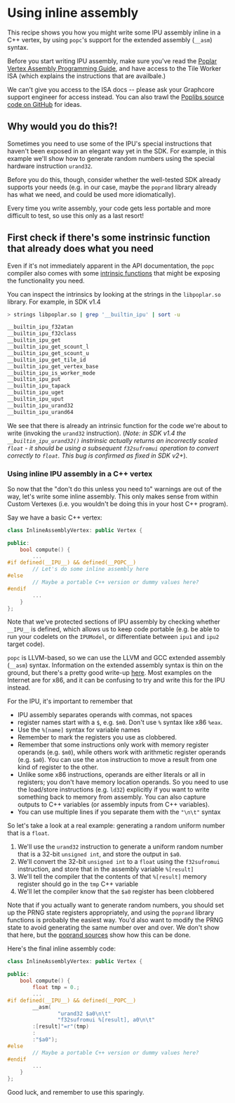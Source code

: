# Using inline assembly
This recipe shows you how you might write some IPU assembly inline in a C++ vertex, by using `popc`'s support for the
extended assembly (`__asm`) syntax.

Before you start writing IPU assembly, make sure you've read the [Poplar Vertex Assembly Programming Guide](https://docs.graphcore.ai/projects/assembly-programming/), 
and have access to the Tile Worker ISA (which explains
the instructions that are availbale.) 

We can't give you access to the ISA docs -- please ask your Graphcore support engineer
for access instead. You can also trawl the [Poplibs source code on GitHub](https://github.com/graphcore/poplibs) for ideas.


## Why would you do this?!
Sometimes you need to use some of the IPU's special instructions that haven't been exposed in an elegant way yet in the SDK.
For example, in this example we'll show how to generate random numbers using the special hardware instruction `urand32`.

Before you do this, though, consider whether the well-tested SDK already supports your needs (e.g. in our case, 
maybe the `poprand` library already has what we need, and could be used more idiomatically).

Every time you write assembly, your code gets less portable and more difficult to test, so use this only as a last resort!

## First check if there's some instrinsic function that already does what you need
Even if it's not immediately apparent in the API documentation, the `popc` compiler also
comes with some [intrinsic functions](https://en.wikipedia.org/wiki/Intrinsic_function) that might be exposing the functionality you need.

You can inspect the intrinsics by looking at the strings in the `libpoplar.so` library. For example, in SDK v1.4
```bash
> strings libpoplar.so | grep '__builtin_ipu' | sort -u 

__builtin_ipu_f32atan
__builtin_ipu_f32class
__builtin_ipu_get
__builtin_ipu_get_scount_l
__builtin_ipu_get_scount_u
__builtin_ipu_get_tile_id
__builtin_ipu_get_vertex_base
__builtin_ipu_is_worker_mode
__builtin_ipu_put
__builtin_ipu_tapack
__builtin_ipu_uget
__builtin_ipu_uput
__builtin_ipu_urand32
__builtin_ipu_urand64
```

We see that there is already an intrinsic function for the code we're about to write (invoking the `urand32` instruction).
(_Note: in SDK v1.4 the `__builtin_ipu_urand32()` instrinsic actually returns an incorrectly scaled `float` - it should be using
a subsequent `f32sufromui` operation to convert correctly to `float`. This bug is confirmed as fixed in SDK v2+_).


### Using inline IPU assembly in a C++ vertex
So now that the "don't do this unless you need to" warnings are out of the way, let's write some inline assembly.
This only makes sense from within Custom Vertexes (i.e. you wouldn't be doing this in your host C++ program).

Say we have a basic C++ vertex:
```C++
class InlineAssemblyVertex: public Vertex {

public:
    bool compute() {
        ...
#if defined(__IPU__) && defined(__POPC__)
        // Let's do some inline assembly here
#else
        // Maybe a portable C++ version or dummy values here?
#endif        
        ...
    }    
};
```

Note that we've protected sections of IPU assembly by checking whether `__IPU__` is defined, which allows us to keep code portable 
(e.g. be able to run your codelets on the `IPUModel`, or differentiate between `ipu1` and `ipu2` target code).

`popc` is LLVM-based, so we can use the LLVM and GCC extended assembly (`__asm`) syntax. Information on the extended assembly syntax
is thin on the ground, but there's a pretty good write-up 
[here](https://www.felixcloutier.com/documents/gcc-asm.html). Most examples on the Internet are for
x86, and it can be confusing to try and write this for the IPU instead.

For the IPU, it's important to remember that 
* IPU assembly separates operands with commas, not spaces
* register names start with a `$`, e.g. `$m0`. Don't use `%` syntax like x86 `%eax`.
* Use the `%[name]` syntax for variable names
* Remember to mark the registers you use as clobbered.
* Remember that some instructions only work with memory register operands (e.g. `$m0`), while others work with
  arithmetic register operands (e.g. `$a0`). You can use the `atom` instruction to move a result from one kind of register to the other.
* Unlike some x86 instructions, operands are either literals or all in registers; you don't have memory location operands.
  So you need to use the load/store instructions (e.g. `ld32`) explicitly if you want to write something back to memory
  from assembly. You can also capture outputs to C++ variables (or assembly inputs from C++ variables).
* You can use multiple lines if you separate them with the `"\n\t"` syntax  

   
So let's take a look at a real example: generating a random uniform number that is a `float`. 
1. We'll use the `urand32` instruction to generate a uniform random number that is a 32-bit `unsigned int`, and 
store the output in `$a0`.
2. We'll convert the 32-bit `unsigned int` to a `float` using the `f32sufromui` instruction, and store that in the assembly variable `%[result]`
4. We'll tell the compiler that the contents of that `%[result]` memory register should go in the `tmp` C++ variable
5. We'll let the compiler know that the `$a0` register has been clobbered

Note that if you actually want to generate random numbers, you should set up the PRNG state registers appropriately, and using the
`poprand` library functions is probably the easiest way. You'd also want to modify the PRNG state
to avoid generating the same number over and over. We don't show that here, but the [poprand sources](https://github.com/graphcore/poplibs/blob/2bc6b6f3d40863c928b935b5da88f40ddd77078e/lib/poprand/codelets/asm/Seeds.S)
show how this can be done.

Here's the final inline assembly code:

```C++
class InlineAssemblyVertex: public Vertex {

public:
    bool compute() {
        float tmp = 0.;
        ...
#if defined(__IPU__) && defined(__POPC__)
        __asm(
                "urand32 $a0\n\t"
                "f32sufromui %[result], a0\n\t"
        :[result]"=r"(tmp)
        :
        :"$a0");
#else
        // Maybe a portable C++ version or dummy values here?
#endif        
        ...
    }    
};
```

Good luck, and remember to use this sparingly.



